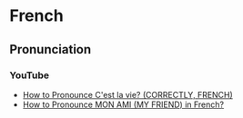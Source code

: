 # French
## Pronunciation
### YouTube
* [How to Pronounce C'est la vie? (CORRECTLY, FRENCH)](https://www.youtube.com/watch?v=mViC1WWSH4o)
* [How to Pronounce MON AMI (MY FRIEND) in French?](https://www.youtube.com/watch?v=G_ad7TYJSgE)
